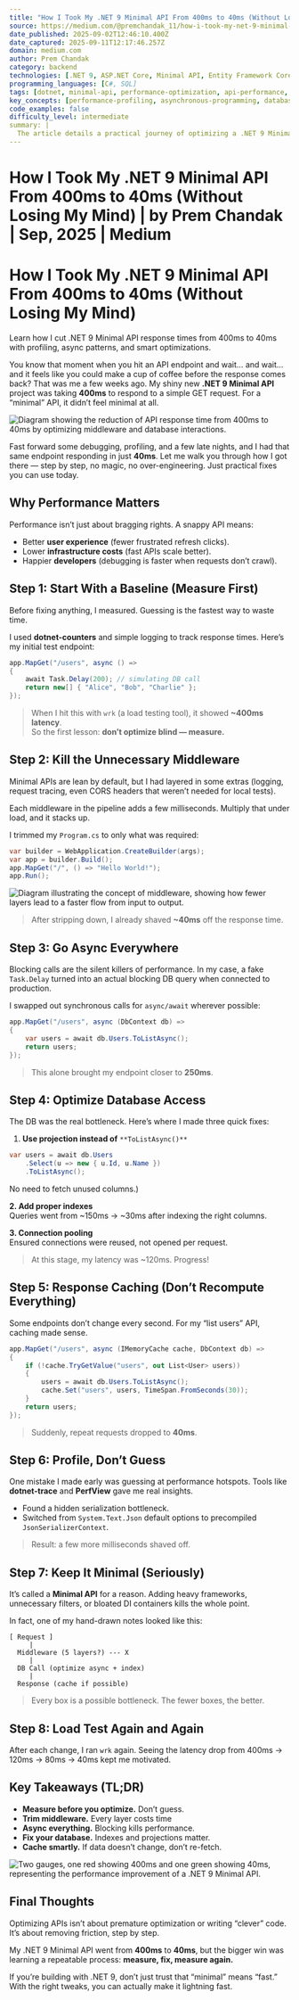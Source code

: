 ```yaml
---
title: "How I Took My .NET 9 Minimal API From 400ms to 40ms (Without Losing My Mind) | by Prem Chandak | Sep, 2025 | Medium"
source: https://medium.com/@premchandak_11/how-i-took-my-net-9-minimal-api-from-400ms-to-40ms-without-losing-my-mind-30df1dcb887c
date_published: 2025-09-02T12:46:10.400Z
date_captured: 2025-09-11T12:17:46.257Z
domain: medium.com
author: Prem Chandak
category: backend
technologies: [.NET 9, ASP.NET Core, Minimal API, Entity Framework Core, dotnet-counters, wrk, IMemoryCache, dotnet-trace, PerfView, System.Text.Json, JsonSerializerContext]
programming_languages: [C#, SQL]
tags: [dotnet, minimal-api, performance-optimization, api-performance, async-await, database-optimization, caching, profiling, web-api, middleware]
key_concepts: [performance-profiling, asynchronous-programming, database-indexing, response-caching, middleware-optimization, load-testing, data-projection, connection-pooling]
code_examples: false
difficulty_level: intermediate
summary: |
  The article details a practical journey of optimizing a .NET 9 Minimal API endpoint, reducing its response time from 400ms to 40ms. The author outlines an eight-step process, starting with baseline measurement using tools like `dotnet-counters` and `wrk`. Key optimizations included trimming unnecessary middleware, implementing `async/await` patterns, and optimizing database access through projections, indexing, and connection pooling. The article also emphasizes the importance of smart response caching and using profiling tools like `dotnet-trace` and `PerfView` to identify bottlenecks. It concludes by stressing the iterative process of measuring, fixing, and re-measuring for effective performance improvement.
---
```

# How I Took My .NET 9 Minimal API From 400ms to 40ms (Without Losing My Mind) | by Prem Chandak | Sep, 2025 | Medium

# How I Took My .NET 9 Minimal API From 400ms to 40ms (Without Losing My Mind)

Learn how I cut .NET 9 Minimal API response times from 400ms to 40ms with profiling, async patterns, and smart optimizations.

You know that moment when you hit an API endpoint and wait… and wait… and it feels like you could make a cup of coffee before the response comes back? That was me a few weeks ago. My shiny new **.NET 9 Minimal API** project was taking **400ms** to respond to a simple GET request. For a “minimal” API, it didn’t feel minimal at all.

![Diagram showing the reduction of API response time from 400ms to 40ms by optimizing middleware and database interactions.](https://miro.medium.com/v2/resize:fit:700/0*o4O5IqeNxixXaz_W)

Fast forward some debugging, profiling, and a few late nights, and I had that same endpoint responding in just **40ms**. Let me walk you through how I got there — step by step, no magic, no over-engineering. Just practical fixes you can use today.

## Why Performance Matters

Performance isn’t just about bragging rights. A snappy API means:

*   Better **user experience** (fewer frustrated refresh clicks).
*   Lower **infrastructure costs** (fast APIs scale better).
*   Happier **developers** (debugging is faster when requests don’t crawl).

## Step 1: Start With a Baseline (Measure First)

Before fixing anything, I measured. Guessing is the fastest way to waste time.

I used **dotnet-counters** and simple logging to track response times. Here’s my initial test endpoint:

```csharp
app.MapGet("/users", async () =>  
{  
    await Task.Delay(200); // simulating DB call  
    return new[] { "Alice", "Bob", "Charlie" };  
});
```

> When I hit this with `wrk` (a load testing tool), it showed **~400ms latency**.  
> So the first lesson: **don’t optimize blind — measure.**

## Step 2: Kill the Unnecessary Middleware

Minimal APIs are lean by default, but I had layered in some extras (logging, request tracing, even CORS headers that weren’t needed for local tests).

Each middleware in the pipeline adds a few milliseconds. Multiply that under load, and it stacks up.

I trimmed my `Program.cs` to only what was required:

```csharp
var builder = WebApplication.CreateBuilder(args);  
var app = builder.Build();  
app.MapGet("/", () => "Hello World!");  
app.Run();
```

![Diagram illustrating the concept of middleware, showing how fewer layers lead to a faster flow from input to output.](https://miro.medium.com/v2/resize:fit:576/0*GiVIoOxbidjpfeHI)

> After stripping down, I already shaved **~40ms** off the response time.

## Step 3: Go Async Everywhere

Blocking calls are the silent killers of performance. In my case, a fake `Task.Delay` turned into an actual blocking DB query when connected to production.

I swapped out synchronous calls for `async/await` wherever possible:

```csharp
app.MapGet("/users", async (DbContext db) =>  
{  
    var users = await db.Users.ToListAsync();  
    return users;  
});
```

> This alone brought my endpoint closer to **250ms**.

## Step 4: Optimize Database Access

The DB was the real bottleneck. Here’s where I made three quick fixes:

1.  **Use projection instead of** `**ToListAsync()**`

```csharp
var users = await db.Users  
    .Select(u => new { u.Id, u.Name })  
    .ToListAsync();
```

No need to fetch unused columns.)

**2\. Add proper indexes**  
Queries went from ~150ms → ~30ms after indexing the right columns.

**3\. Connection pooling**  
Ensured connections were reused, not opened per request.

> At this stage, my latency was ~120ms. Progress!

## Step 5: Response Caching (Don’t Recompute Everything)

Some endpoints don’t change every second. For my “list users” API, caching made sense.

```csharp
app.MapGet("/users", async (IMemoryCache cache, DbContext db) =>  
{  
    if (!cache.TryGetValue("users", out List<User> users))  
    {  
        users = await db.Users.ToListAsync();  
        cache.Set("users", users, TimeSpan.FromSeconds(30));  
    }  
    return users;  
});
```

> Suddenly, repeat requests dropped to **40ms**.

## Step 6: Profile, Don’t Guess

One mistake I made early was guessing at performance hotspots. Tools like **dotnet-trace** and **PerfView** gave me real insights.

*   Found a hidden serialization bottleneck.
*   Switched from `System.Text.Json` default options to precompiled `JsonSerializerContext`.

> Result: a few more milliseconds shaved off.

## Step 7: Keep It Minimal (Seriously)

It’s called a **Minimal API** for a reason. Adding heavy frameworks, unnecessary filters, or bloated DI containers kills the whole point.

In fact, one of my hand-drawn notes looked like this:

```
[ Request ]  
     |  
  Middleware (5 layers?) --- X  
     |  
  DB Call (optimize async + index)  
     |  
  Response (cache if possible)
```

> Every box is a possible bottleneck. The fewer boxes, the better.

## Step 8: Load Test Again and Again

After each change, I ran `wrk` again. Seeing the latency drop from 400ms → 120ms → 80ms → 40ms kept me motivated.

## Key Takeaways (TL;DR)

*   **Measure before you optimize.** Don’t guess.
*   **Trim middleware.** Every layer costs time
*   **Async everything.** Blocking kills performance.
*   **Fix your database.** Indexes and projections matter.
*   **Cache smartly.** If data doesn’t change, don’t re-fetch.

![Two gauges, one red showing 400ms and one green showing 40ms, representing the performance improvement of a .NET 9 Minimal API.](https://miro.medium.com/v2/resize:fit:576/0*wJxMi9D8xIksKigi)

## Final Thoughts

Optimizing APIs isn’t about premature optimization or writing “clever” code. It’s about removing friction, step by step.

My .NET 9 Minimal API went from **400ms** to **40ms**, but the bigger win was learning a repeatable process: **measure, fix, measure again.**

If you’re building with .NET 9, don’t just trust that “minimal” means “fast.” With the right tweaks, you can actually make it lightning fast.